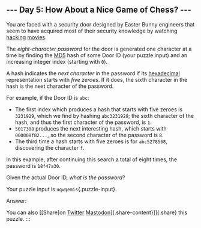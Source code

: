 ## \-\-- Day 5: How About a Nice Game of Chess? \-\--

You are faced with a security door designed by Easter Bunny engineers
that seem to have acquired most of their security knowledge by watching
[hacking](https://en.wikipedia.org/wiki/Hackers_(film))
[movies](https://en.wikipedia.org/wiki/WarGames).

The *eight-character password* for the door is generated one character
at a time by finding the [MD5](https://en.wikipedia.org/wiki/MD5) hash
of some Door ID (your puzzle input) and an increasing integer index
(starting with `0`).

A hash indicates the *next character* in the password if its
[hexadecimal](https://en.wikipedia.org/wiki/Hexadecimal) representation
starts with *five zeroes*. If it does, the sixth character in the hash
is the next character of the password.

For example, if the Door ID is `abc`:

-   The first index which produces a hash that starts with five zeroes
    is `3231929`, which we find by hashing `abc3231929`; the sixth
    character of the hash, and thus the first character of the password,
    is `1`.
-   `5017308` produces the next interesting hash, which starts with
    `000008f82...`, so the second character of the password is `8`.
-   The third time a hash starts with five zeroes is for `abc5278568`,
    discovering the character `f`.

In this example, after continuing this search a total of eight times,
the password is `18f47a30`.

Given the actual Door ID, *what is the password*?

Your puzzle input is `uqwqemis`{.puzzle-input}.

Answer:

You can also [\[Share[on
[Twitter](https://twitter.com/intent/tweet?text=%22How+About+a+Nice+Game+of+Chess%3F%22+%2D+Day+5+%2D+Advent+of+Code+2016&url=https%3A%2F%2Fadventofcode%2Ecom%2F2016%2Fday%2F5&related=ericwastl&hashtags=AdventOfCode)
[Mastodon](javascript:void(0);)]{.share-content}\]]{.share} this puzzle.
:::
